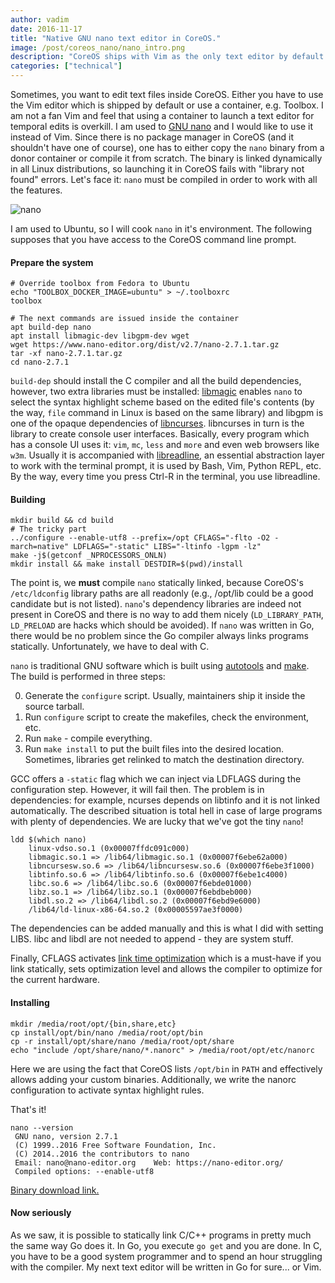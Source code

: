 ```yaml
---
author: vadim
date: 2016-11-17
title: "Native GNU nano text editor in CoreOS."
image: /post/coreos_nano/nano_intro.png
description: "CoreOS ships with Vim as the only text editor by default. The following is how to compile GNU nano text editor for CoreOS as a first-class citizen."
categories: ["technical"] 
---
```

Sometimes, you want to edit text files inside CoreOS. Either you have to use the Vim
editor which is shipped by default or use a container, e.g. Toolbox. I am not a fan
Vim and feel that using a container to launch a text editor for temporal edits
is overkill. I am used to [GNU nano](https://www.nano-editor.org/) and I would like
to use it instead of Vim. Since there is no package manager in CoreOS (and it
shouldn't have one of course), one has to either copy the `nano` binary from a donor container
or compile it from scratch. The binary is linked dynamically in all Linux distributions,
so launching it in CoreOS fails with "library not found" errors. Let's face it:
`nano` must be compiled in order to work with all the features.

![nano](/post/coreos_nano/nano.png)

I am used to Ubuntu, so I will cook `nano` in it's environment. The following supposes
that you have access to the CoreOS command line prompt.

#### Prepare the system
```
# Override toolbox from Fedora to Ubuntu
echo "TOOLBOX_DOCKER_IMAGE=ubuntu" > ~/.toolboxrc
toolbox

# The next commands are issued inside the container
apt build-dep nano
apt install libmagic-dev libgpm-dev wget
wget https://www.nano-editor.org/dist/v2.7/nano-2.7.1.tar.gz
tar -xf nano-2.7.1.tar.gz
cd nano-2.7.1
```
`build-dep` should install the C compiler and all the build dependencies, however,
two extra libraries must be installed: [libmagic](https://github.com/file/file)
enables `nano` to select the syntax highlight scheme based on the edited file's
contents (by the way, `file` command in Linux is based on the same library) and
libgpm is one of the opaque dependencies of [libncurses](https://www.gnu.org/software/ncurses/).
libncurses in turn is the library to create console user interfaces. Basically, every program
which has a console UI uses it: `vim`, `mc`, `less` and `more` and even web browsers like `w3m`.
Usually it is accompanied with [libreadline](https://cnswww.cns.cwru.edu/php/chet/readline/rltop.html),
an essential abstraction layer to work with the terminal prompt, it is used by
Bash, Vim, Python REPL, etc. By the way, every time you press Ctrl-R in the terminal, you use libreadline.

#### Building
```
mkdir build && cd build
# The tricky part
../configure --enable-utf8 --prefix=/opt CFLAGS="-flto -O2 -march=native" LDFLAGS="-static" LIBS="-ltinfo -lgpm -lz"
make -j$(getconf _NPROCESSORS_ONLN)
mkdir install && make install DESTDIR=$(pwd)/install
```

The point is, we **must** compile `nano` statically linked, because CoreOS's `/etc/ldconfig`
library paths are all readonly (e.g., /opt/lib could be a
good candidate but is not listed). `nano`'s dependency libraries are indeed not
present in CoreOS and there is no way to add them nicely (`LD_LIBRARY_PATH`,
`LD_PRELOAD` are hacks which should be avoided). If `nano` was written in Go,
there would be no problem since the Go compiler always links programs statically.
Unfortunately, we have to deal with C.

`nano` is traditional GNU software which is built using
[autotools](https://en.wikipedia.org/wiki/GNU_Build_System) and
[make](https://en.wikipedia.org/wiki/Make_(software)). The build is performed
in three steps:

0. Generate the `configure` script. Usually, maintainers ship it inside the source tarball.
1. Run `configure` script to create the makefiles, check the environment, etc.
2. Run `make` - compile everything.
3. Run `make install` to put the built files into the desired location. Sometimes, libraries get relinked to match the destination directory.

GCC offers a `-static` flag which we can inject via LDFLAGS during the configuration step.
However, it will fail then. The problem is in dependencies: for example,
ncurses depends on libtinfo and it is not linked automatically. The described
situation is total hell in case of large programs with plenty of dependencies.
We are lucky that we've got the tiny `nano`!
```
ldd $(which nano)
    linux-vdso.so.1 (0x00007ffdc091c000)
    libmagic.so.1 => /lib64/libmagic.so.1 (0x00007f6ebe62a000)
    libncursesw.so.6 => /lib64/libncursesw.so.6 (0x00007f6ebe3f1000)
    libtinfo.so.6 => /lib64/libtinfo.so.6 (0x00007f6ebe1c4000)
    libc.so.6 => /lib64/libc.so.6 (0x00007f6ebde01000)
    libz.so.1 => /lib64/libz.so.1 (0x00007f6ebdbeb000)
    libdl.so.2 => /lib64/libdl.so.2 (0x00007f6ebd9e6000)
    /lib64/ld-linux-x86-64.so.2 (0x00005597ae3f0000)
```
The dependencies can be added manually and this is what I did with setting LIBS.
libc and libdl are not needed to append - they are system stuff.

Finally, CFLAGS activates [link time optimization](https://en.wikipedia.org/wiki/Interprocedural_optimization)
which is a must-have if you link statically, sets optimization level and allows
the compiler to optimize for the current hardware.

#### Installing
```
mkdir /media/root/opt/{bin,share,etc}
cp install/opt/bin/nano /media/root/opt/bin
cp -r install/opt/share/nano /media/root/opt/share
echo "include /opt/share/nano/*.nanorc" > /media/root/opt/etc/nanorc
```
Here we are using the fact that CoreOS lists `/opt/bin` in `PATH` and effectively
allows adding your custom binaries. Additionally, we write the nanorc configuration
to activate syntax highlight rules.

That's it!
```
nano --version
 GNU nano, version 2.7.1
 (C) 1999..2016 Free Software Foundation, Inc.
 (C) 2014..2016 the contributors to nano
 Email: nano@nano-editor.org	Web: https://nano-editor.org/
 Compiled options: --enable-utf8
```
[Binary download link.](https://drive.google.com/open?id=0B-w8jGUJto0iNzVBakZ3UUxLZGs)

#### Now seriously
As we saw, it is possible to statically link C/C++ programs in pretty much the
same way Go does it. In Go, you execute `go get` and you are done. In C, you
have to be a good system programmer and to spend an hour struggling with the compiler.
My next text editor will be written in Go for sure... or Vim.
